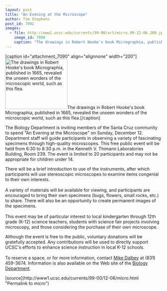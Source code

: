 ```yaml
---
layout: post
title: "An Evening at the Microscope"
author: Tim Stephens
post_id: 7091
images:
  - file: http://www1.ucsc.edu/currents/99-00/art/micro.99-12-06.200.jpg
    image_id: 7090
    caption: "The drawings in Robert Hooke's book Micrographia, published in 1665, revealed the unseen wonders of the microscopic world, such as this flea."
---
```


[caption id="attachment_7090" align="alignnone" width="200"]<a href="http://localhost/mysite/wp-content/uploads/1999/12/micro.99-12-06.200.jpg"><img class="size-full wp-image-7090" src="http://localhost/mysite/wp-content/uploads/1999/12/micro.99-12-06.200.jpg" alt="The drawings in Robert Hooke's book Micrographia, published in 1665, revealed the unseen wonders of the microscopic world, such as this flea." width="200" height="161" /></a>The drawings in Robert Hooke's book Micrographia, published in 1665, revealed the unseen wonders of the microscopic world, such as this flea.[/caption]
<p>
  The Biology Department is inviting members of the Santa Cruz community to spend "An Evening at the Microscope" on Sunday, December 12. Department staff will guide participants in observing a variety of fascinating specimens through high-quality microscopes. This free public event will be held from 6:30 to 8:30 p.m. in the Kenneth V. Thimann Laboratories Building, Room 239. The event is limited to 20 participants and may not be appropriate for children under 14.
</p>There will be a brief introduction to use of the instruments, after which participants will use stereoscopic microscopes to examine items congenial to their own interests.<br>
<br>
A variety of materials will be available for viewing, and participants are encouraged to bring their own specimens (bugs, flowers, small rocks, etc.) to share. There will also be an opportunity to create permanent images of the specimens.<br>
<br>
This event may be of particular interest to local kindergarten through 12th grade (K-12) science teachers, students with science fair projects involving microscopy, and those considering the purchase of their own microscope.
<p>
  Although the event is free to the public, voluntary donations will be gratefully accepted. Any contributions will be used to directly support UCSC's efforts to enhance science instruction in local K-12 schools.<br>
  <br>
  To reserve a space, or for more information, contact <a href="mailto:dalbey@biology.ucsc.edu">Mike Dalbey</a> at (831) 459-3674. Information is also available on the Web site of the <a href="http://www.biology.ucsc.edu/pubedu">Biology Department</a>.
</p>
<p>

</p>
[source](http://www1.ucsc.edu/currents/99-00/12-06/micro.html "Permalink to micro")
